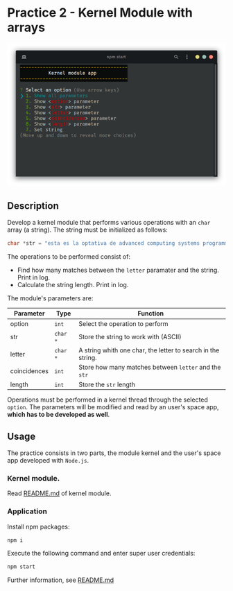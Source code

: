 # Practice 2 - Kernel Module with arrays

![](./docs/sc01.png)

## Description

Develop a kernel module that performs various operations with an `char` array (a string).
The string must be initialized as follows:

```c
char *str = "esta es la optativa de advanced computing systems programming";
```

The operations to be performed consist of:
- Find how many matches between the `letter` paramater and the string. Print in log.
- Calculate the string length. Print in log.

The module's parameters are:

Parameter | Type | Function
-|-|-
option | `int` | Select the operation to perform
str | `char *` | Store the string to work with (ASCII)
letter | `char *` |  A string whith one char, the letter to search in the string.
coincidences | `int` | Store how many matches between `letter` and the `str`
length | `int` | Store the `str` length

Operations must be performed in a kernel thread through the selected `option`. The parameters will be modified and read by an user's space app, **which has to be developed as well**.

## Usage

The practice consists in two parts, the module kernel and the user's space app developed with `Node.js`.

### Kernel module.

Read [README.md](./kernel-module/README.md) of kernel module.

### Application

Install npm packages:
```bash
npm i
```

Execute the following command and enter super user credentials:
```bash
npm start
```

Further information, see [README.md](./client/README.md)